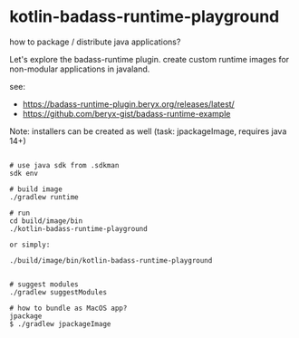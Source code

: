 # kotlin-badass-runtime-playground
how to package / distribute java applications?

Let's explore the badass-runtime plugin. 
create custom runtime images for non-modular applications in javaland.

see:
- https://badass-runtime-plugin.beryx.org/releases/latest/
- https://github.com/beryx-gist/badass-runtime-example

Note: installers can be created as well (task: jpackageImage, requires java 14+)

```

# use java sdk from .sdkman
sdk env

# build image
./gradlew runtime

# run
cd build/image/bin
./kotlin-badass-runtime-playground

or simply:

./build/image/bin/kotlin-badass-runtime-playground


# suggest modules
./gradlew suggestModules
```

```
# how to bundle as MacOS app?
jpackage 
$ ./gradlew jpackageImage
```
